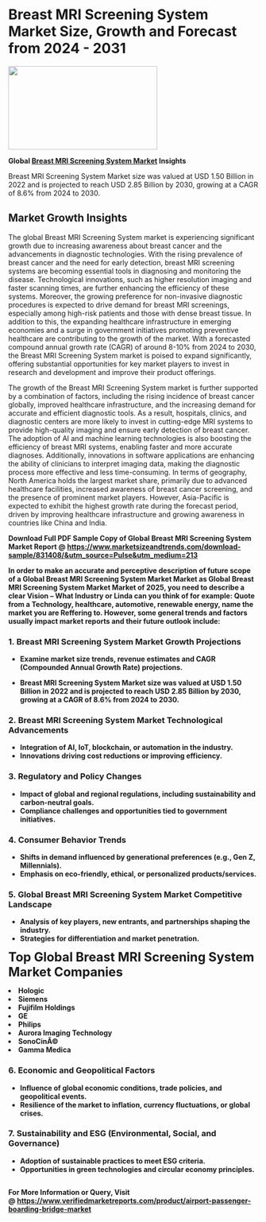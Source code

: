 <H1>Breast MRI Screening System Market Size, Growth and Forecast from 2024 - 2031</H1><img class="aligncenter size-medium wp-image-584254" src="https://thirdeyenews.in/wp-content/uploads/2024/09/Global-Market-Research-300x168.jpeg" alt="" width="300" height="168" /><p><strong>Global&nbsp;<a href="https://www.marketsizeandtrends.com/download-sample/831408/&amp;utm_source=Pulse&amp;utm_medium=213">Breast MRI Screening System Market</a> Insights</strong></p><p>Breast MRI Screening System Market size was valued at USD 1.50 Billion in 2022 and is projected to reach USD 2.85 Billion by 2030, growing at a CAGR of 8.6% from 2024 to 2030.</p><p><h2>Market Growth Insights</h2> <p>The global Breast MRI Screening System market is experiencing significant growth due to increasing awareness about breast cancer and the advancements in diagnostic technologies. With the rising prevalence of breast cancer and the need for early detection, breast MRI screening systems are becoming essential tools in diagnosing and monitoring the disease. Technological innovations, such as higher resolution imaging and faster scanning times, are further enhancing the efficiency of these systems. Moreover, the growing preference for non-invasive diagnostic procedures is expected to drive demand for breast MRI screenings, especially among high-risk patients and those with dense breast tissue. In addition to this, the expanding healthcare infrastructure in emerging economies and a surge in government initiatives promoting preventive healthcare are contributing to the growth of the market. With a forecasted compound annual growth rate (CAGR) of around 8-10% from 2024 to 2030, the Breast MRI Screening System market is poised to expand significantly, offering substantial opportunities for key market players to invest in research and development and improve their product offerings.</p> <p><strong></strong></p> <p>The growth of the Breast MRI Screening System market is further supported by a combination of factors, including the rising incidence of breast cancer globally, improved healthcare infrastructure, and the increasing demand for accurate and efficient diagnostic tools. As a result, hospitals, clinics, and diagnostic centers are more likely to invest in cutting-edge MRI systems to provide high-quality imaging and ensure early detection of breast cancer. The adoption of AI and machine learning technologies is also boosting the efficiency of breast MRI systems, enabling faster and more accurate diagnoses. Additionally, innovations in software applications are enhancing the ability of clinicians to interpret imaging data, making the diagnostic process more effective and less time-consuming. In terms of geography, North America holds the largest market share, primarily due to advanced healthcare facilities, increased awareness of breast cancer screening, and the presence of prominent market players. However, Asia-Pacific is expected to exhibit the highest growth rate during the forecast period, driven by improving healthcare infrastructure and growing awareness in countries like China and India.</p> <p><strong></p><p><span class=""><strong>Download Full PDF Sample Copy of Global Breast MRI Screening System Market Report</strong> @ <a href="https://www.marketsizeandtrends.com/download-sample/831408/&amp;utm_source=Pulse&amp;utm_medium=213" target="_blank">https://www.marketsizeandtrends.com/download-sample/831408/&amp;utm_source=Pulse&amp;utm_medium=213</a></span></p><p>In order to make an accurate and perceptive description of future scope of a Global&nbsp;Breast MRI Screening System Market Market as Global&nbsp;Breast MRI Screening System Market Market of 2025, you need to describe a clear Vision &ndash; What Industry or Linda can you think of for example: Quote from a Technology, healthcare, automotive, renewable energy, name the market you are Reffering to. However, some general trends and factors usually impact market reports and their future outlook include:</p><h3>1.&nbsp;<strong>Breast MRI Screening System Market Growth Projections</strong></h3><ul><li>Examine market size trends, revenue estimates and CAGR (Compounded Annual Growth Rate) projections.</li><li><p>Breast MRI Screening System Market size was valued at USD 1.50 Billion in 2022 and is projected to reach USD 2.85 Billion by 2030, growing at a CAGR of 8.6% from 2024 to 2030.</p></li></ul><h3>2.&nbsp;<strong>Breast MRI Screening System Market Technological Advancements</strong></h3><ul><li>Integration of AI, IoT, blockchain, or automation in the industry.</li><li>Innovations driving cost reductions or improving efficiency.</li></ul><h3>3.&nbsp;<strong>Regulatory and Policy Changes</strong></h3><ul><li>Impact of global and regional regulations, including sustainability and carbon-neutral goals.</li><li>Compliance challenges and opportunities tied to government initiatives.</li></ul><h3>4.&nbsp;<strong>Consumer Behavior Trends</strong></h3><ul><li>Shifts in demand influenced by generational preferences (e.g., Gen Z, Millennials).</li><li>Emphasis on eco-friendly, ethical, or personalized products/services.</li></ul><h3>5.&nbsp;<strong>Global Breast MRI Screening System Market Competitive Landscape</strong></h3><ul><li>Analysis of key players, new entrants, and partnerships shaping the industry.</li><li>Strategies for differentiation and market penetration.</li></ul><p data-pm-slice="1 1 []"><span style="color: inherit; font-family: inherit; font-size: 25px;">Top Global Breast MRI Screening System Market Companies</span></p><div class="" data-test-id=""><p><li>Hologic</li><li> Siemens</li><li> Fujifilm Holdings</li><li> GE</li><li> Philips</li><li> Aurora Imaging Technology</li><li> SonoCinÃ©</li><li> Gamma Medica</li></p></div><h3>6.&nbsp;<strong>Economic and Geopolitical Factors</strong></h3><ul><li>Influence of global economic conditions, trade policies, and geopolitical events.</li><li>Resilience of the market to inflation, currency fluctuations, or global crises.</li></ul><h3>7.&nbsp;<strong>Sustainability and ESG (Environmental, Social, and Governance)</strong></h3><ul><li>Adoption of sustainable practices to meet ESG criteria.</li><li>Opportunities in green technologies and circular economy principles.</li></ul><h2><strong style="font-size: 14px;">For More Information or Query, Visit @&nbsp;</strong><a style="background-color: #ffffff; font-size: 14px;" href="https://www.marketsizeandtrends.com/report/breast-mri-screening-system-market/" target="_blank">https://www.verifiedmarketreports.com/product/airport-passenger-boarding-bridge-market</a></h2>
